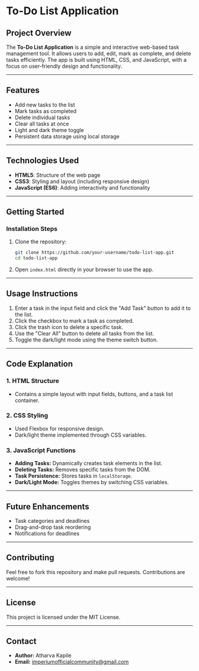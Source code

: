 # **To-Do List Application**  

## **Project Overview**  
The **To-Do List Application** is a simple and interactive web-based task management tool. It allows users to add, edit, mark as complete, and delete tasks efficiently. The app is built using HTML, CSS, and JavaScript, with a focus on user-friendly design and functionality.  

---

## **Features**  
- Add new tasks to the list  
- Mark tasks as completed  
- Delete individual tasks  
- Clear all tasks at once  
- Light and dark theme toggle  
- Persistent data storage using local storage  

---

## **Technologies Used**  
- **HTML5**: Structure of the web page  
- **CSS3**: Styling and layout (including responsive design)  
- **JavaScript (ES6)**: Adding interactivity and functionality  

---

## **Getting Started**  

### **Installation Steps**  
1. Clone the repository:  
   ```bash
   git clone https://github.com/your-username/todo-list-app.git
   cd todo-list-app
   ```  

2. Open `index.html` directly in your browser to use the app.  

---

## **Usage Instructions**  
1. Enter a task in the input field and click the "Add Task" button to add it to the list.  
2. Click the checkbox to mark a task as completed.  
3. Click the trash icon to delete a specific task.  
4. Use the "Clear All" button to delete all tasks from the list.  
5. Toggle the dark/light mode using the theme switch button.  

---

## **Code Explanation**  

### **1. HTML Structure**  
- Contains a simple layout with input fields, buttons, and a task list container.

### **2. CSS Styling**  
- Used Flexbox for responsive design.  
- Dark/light theme implemented through CSS variables.

### **3. JavaScript Functions**  
- **Adding Tasks:** Dynamically creates task elements in the list.  
- **Deleting Tasks:** Removes specific tasks from the DOM.  
- **Task Persistence:** Stores tasks in `localStorage`.  
- **Dark/Light Mode:** Toggles themes by switching CSS variables.

---

## **Future Enhancements**  
- Task categories and deadlines  
- Drag-and-drop task reordering  
- Notifications for deadlines  

---

## **Contributing**  
Feel free to fork this repository and make pull requests. Contributions are welcome!  

---

## **License**  
This project is licensed under the MIT License.  

---

## **Contact**  
- **Author:** Atharva Kapile  
- **Email:** imperiumofficialcommunity@gmail.com  
